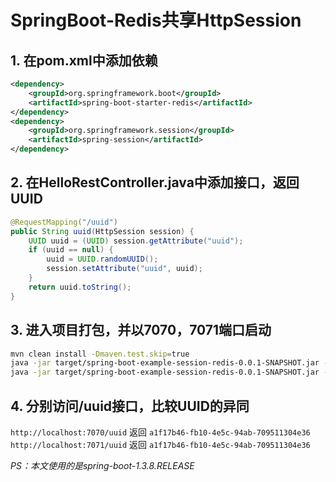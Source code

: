 # SpringBoot-Redis共享HttpSession

## 1. 在pom.xml中添加依赖

```xml
<dependency>
    <groupId>org.springframework.boot</groupId>
    <artifactId>spring-boot-starter-redis</artifactId>
</dependency>
<dependency>
    <groupId>org.springframework.session</groupId>
    <artifactId>spring-session</artifactId>
</dependency>
```

## 2. 在HelloRestController.java中添加接口，返回UUID

```java
@RequestMapping("/uuid")
public String uuid(HttpSession session) {
    UUID uuid = (UUID) session.getAttribute("uuid");
    if (uuid == null) {
        uuid = UUID.randomUUID();
        session.setAttribute("uuid", uuid);
    }
    return uuid.toString();
}
```

## 3. 进入项目打包，并以7070，7071端口启动

```bash
mvn clean install -Dmaven.test.skip=true
java -jar target/spring-boot-example-session-redis-0.0.1-SNAPSHOT.jar --server.port=7070
java -jar target/spring-boot-example-session-redis-0.0.1-SNAPSHOT.jar --server.port=7071
```

## 4. 分别访问/uuid接口，比较UUID的异同

`http://localhost:7070/uuid` 返回 `a1f17b46-fb10-4e5c-94ab-709511304e36`
`http://localhost:7071/uuid` 返回 `a1f17b46-fb10-4e5c-94ab-709511304e36`

*PS：本文使用的是spring-boot-1.3.8.RELEASE*